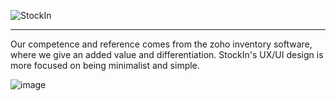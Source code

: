 ![StockIn](https://github.com/user-attachments/assets/c9d23b2f-f37d-4880-a752-d6904c7a0a09)

---

Our competence and reference comes from the zoho inventory software, where we give an added value and differentiation. StockIn's UX/UI design is more focused on being minimalist and simple. 

![image](https://github.com/user-attachments/assets/c8ec8e30-9e7e-4efa-9862-230a5675bcce)
